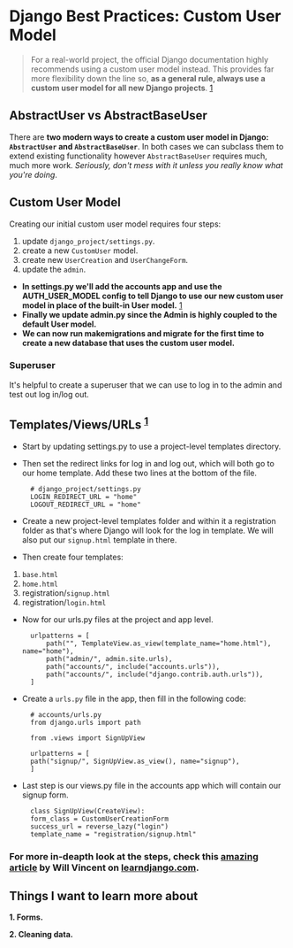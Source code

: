 # Django Best Practices: Custom User Model

> For a real-world project, the official Django documentation highly recommends using a custom user model instead. This provides far more flexibility down the line so, **as a general rule, always use a custom user model for all new Django projects**. [1]

## AbstractUser vs AbstractBaseUser

There are **two modern ways to create a custom user model in Django: `AbstractUser` and `AbstractBaseUser`**. In both cases we can subclass them to extend existing functionality however `AbstractBaseUser` requires much, much more work. _Seriously, don't mess with it unless you really know what you're doing_.

## Custom User Model

Creating our initial custom user model requires four steps:

1. update `django_project/settings.py`.
2. create a new `CustomUser` model.
3. create new `UserCreation` and `UserChangeForm`.
4. update the `admin`.

- **In settings.py we'll add the accounts app and use the AUTH_USER_MODEL config to tell Django to use our new custom user model in place of the built-in User model.** [1]
- **Finally we update admin.py since the Admin is highly coupled to the default User model.**
- **We can now run makemigrations and migrate for the first time to create a new database that uses the custom user model.**

### Superuser
It's helpful to create a superuser that we can use to log in to the admin and test out log in/log out.

## Templates/Views/URLs <sup>[1]</sup>

- Start by updating settings.py to use a project-level templates directory.

- Then set the redirect links for log in and log out, which will both go to our home template. Add these two lines at the bottom of the file.

        # django_project/settings.py
        LOGIN_REDIRECT_URL = "home"
        LOGOUT_REDIRECT_URL = "home"


- Create a new project-level templates folder and within it a registration folder as that's where Django will look for the log in template. We will also put our `signup.html` template in there.

- Then create four templates:

1. `base.html`
2. `home.html`
3. registration/`signup.html`
4. registration/`login.html`

- Now for our urls.py files at the project and app level.

        urlpatterns = [
            path("", TemplateView.as_view(template_name="home.html"), name="home"),
            path("admin/", admin.site.urls),
            path("accounts/", include("accounts.urls")),
            path("accounts/", include("django.contrib.auth.urls")),
        ]

- Create a `urls.py` file in the app, then fill in the following code:

        # accounts/urls.py
        from django.urls import path

        from .views import SignUpView

        urlpatterns = [
        path("signup/", SignUpView.as_view(), name="signup"),
        ]

- Last step is our views.py file in the accounts app which will contain our signup form.

        class SignUpView(CreateView):
        form_class = CustomUserCreationForm
        success_url = reverse_lazy("login")
        template_name = "registration/signup.html"

### For more in-deapth look at the steps, check this **[amazing article](https://learndjango.com/tutorials/django-custom-user-model)** by **Will Vincent** on [learndjango.com](https://learndjango.com/).



## Things I want to learn more about

**1. Forms.**

**2. Cleaning data.**


[1]: https://learndjango.com/tutorials/django-custom-user-model

